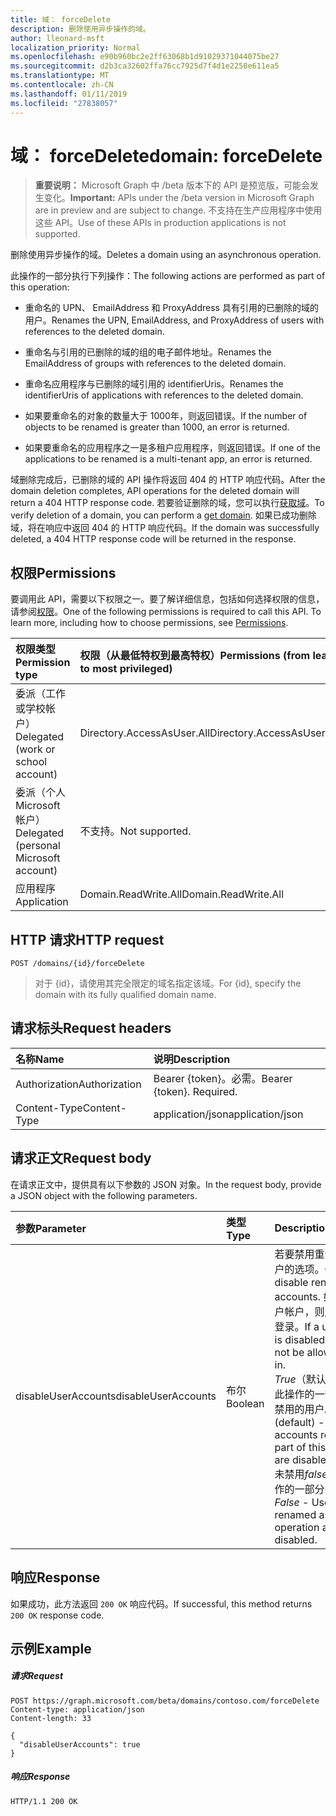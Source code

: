 ```yaml
---
title: 域： forceDelete
description: 删除使用异步操作的域。
author: lleonard-msft
localization_priority: Normal
ms.openlocfilehash: e90b960bc2e2ff63068b1d91029371044075be27
ms.sourcegitcommit: d2b3ca32602ffa76cc7925d7f4d1e2258e611ea5
ms.translationtype: MT
ms.contentlocale: zh-CN
ms.lasthandoff: 01/11/2019
ms.locfileid: "27838057"
---
```

# <a name="domain-forcedelete"></a><span data-ttu-id="ddc96-103">域： forceDelete</span><span class="sxs-lookup"><span data-stu-id="ddc96-103">domain: forceDelete</span></span>

> <span data-ttu-id="ddc96-104">**重要说明：** Microsoft Graph 中 /beta 版本下的 API 是预览版，可能会发生变化。</span><span class="sxs-lookup"><span data-stu-id="ddc96-104">**Important:** APIs under the /beta version in Microsoft Graph are in preview and are subject to change.</span></span> <span data-ttu-id="ddc96-105">不支持在生产应用程序中使用这些 API。</span><span class="sxs-lookup"><span data-stu-id="ddc96-105">Use of these APIs in production applications is not supported.</span></span>

<span data-ttu-id="ddc96-106">删除使用异步操作的域。</span><span class="sxs-lookup"><span data-stu-id="ddc96-106">Deletes a domain using an asynchronous operation.</span></span>

<span data-ttu-id="ddc96-107">此操作的一部分执行下列操作：</span><span class="sxs-lookup"><span data-stu-id="ddc96-107">The following actions are performed as part of this operation:</span></span>

* <span data-ttu-id="ddc96-108">重命名的 UPN、 EmailAddress 和 ProxyAddress 具有引用的已删除的域的用户。</span><span class="sxs-lookup"><span data-stu-id="ddc96-108">Renames the UPN, EmailAddress, and ProxyAddress of users with references to the deleted domain.</span></span>

* <span data-ttu-id="ddc96-109">重命名与引用的已删除的域的组的电子邮件地址。</span><span class="sxs-lookup"><span data-stu-id="ddc96-109">Renames the EmailAddress of groups with references to the deleted domain.</span></span>

* <span data-ttu-id="ddc96-110">重命名应用程序与已删除的域引用的 identifierUris。</span><span class="sxs-lookup"><span data-stu-id="ddc96-110">Renames the identifierUris of applications with references to the deleted domain.</span></span>

* <span data-ttu-id="ddc96-111">如果要重命名的对象的数量大于 1000年，则返回错误。</span><span class="sxs-lookup"><span data-stu-id="ddc96-111">If the number of objects to be renamed is greater than 1000, an error is returned.</span></span>

* <span data-ttu-id="ddc96-112">如果要重命名的应用程序之一是多租户应用程序，则返回错误。</span><span class="sxs-lookup"><span data-stu-id="ddc96-112">If one of the applications to be renamed is a multi-tenant app, an error is returned.</span></span>

<span data-ttu-id="ddc96-113">域删除完成后，已删除的域的 API 操作将返回 404 的 HTTP 响应代码。</span><span class="sxs-lookup"><span data-stu-id="ddc96-113">After the domain deletion completes, API operations for the deleted domain will return a 404 HTTP response code.</span></span> <span data-ttu-id="ddc96-114">若要验证删除的域，您可以执行[获取域](domain-get.md)。</span><span class="sxs-lookup"><span data-stu-id="ddc96-114">To verify deletion of a domain, you can perform a [get domain](domain-get.md).</span></span> <span data-ttu-id="ddc96-115">如果已成功删除域，将在响应中返回 404 的 HTTP 响应代码。</span><span class="sxs-lookup"><span data-stu-id="ddc96-115">If the domain was successfully deleted, a 404 HTTP response code will be returned in the response.</span></span>

## <a name="permissions"></a><span data-ttu-id="ddc96-116">权限</span><span class="sxs-lookup"><span data-stu-id="ddc96-116">Permissions</span></span>

<span data-ttu-id="ddc96-p103">要调用此 API，需要以下权限之一。要了解详细信息，包括如何选择权限的信息，请参阅[权限](/graph/permissions-reference)。</span><span class="sxs-lookup"><span data-stu-id="ddc96-p103">One of the following permissions is required to call this API. To learn more, including how to choose permissions, see [Permissions](/graph/permissions-reference).</span></span>


|<span data-ttu-id="ddc96-119">权限类型</span><span class="sxs-lookup"><span data-stu-id="ddc96-119">Permission type</span></span>      | <span data-ttu-id="ddc96-120">权限（从最低特权到最高特权）</span><span class="sxs-lookup"><span data-stu-id="ddc96-120">Permissions (from least to most privileged)</span></span>              |
|:--------------------|:---------------------------------------------------------|
|<span data-ttu-id="ddc96-121">委派（工作或学校帐户）</span><span class="sxs-lookup"><span data-stu-id="ddc96-121">Delegated (work or school account)</span></span> | <span data-ttu-id="ddc96-122">Directory.AccessAsUser.All</span><span class="sxs-lookup"><span data-stu-id="ddc96-122">Directory.AccessAsUser.All</span></span>    |
|<span data-ttu-id="ddc96-123">委派（个人 Microsoft 帐户）</span><span class="sxs-lookup"><span data-stu-id="ddc96-123">Delegated (personal Microsoft account)</span></span> | <span data-ttu-id="ddc96-124">不支持。</span><span class="sxs-lookup"><span data-stu-id="ddc96-124">Not supported.</span></span>    |
|<span data-ttu-id="ddc96-125">应用程序</span><span class="sxs-lookup"><span data-stu-id="ddc96-125">Application</span></span> | <span data-ttu-id="ddc96-126">Domain.ReadWrite.All</span><span class="sxs-lookup"><span data-stu-id="ddc96-126">Domain.ReadWrite.All</span></span> |

## <a name="http-request"></a><span data-ttu-id="ddc96-127">HTTP 请求</span><span class="sxs-lookup"><span data-stu-id="ddc96-127">HTTP request</span></span>

<!-- { "blockType": "ignored" } -->
```http
POST /domains/{id}/forceDelete
```

> <span data-ttu-id="ddc96-128">对于 {id}，请使用其完全限定的域名指定该域。</span><span class="sxs-lookup"><span data-stu-id="ddc96-128">For {id}, specify the domain with its fully qualified domain name.</span></span>

## <a name="request-headers"></a><span data-ttu-id="ddc96-129">请求标头</span><span class="sxs-lookup"><span data-stu-id="ddc96-129">Request headers</span></span>

| <span data-ttu-id="ddc96-130">名称</span><span class="sxs-lookup"><span data-stu-id="ddc96-130">Name</span></span>       | <span data-ttu-id="ddc96-131">说明</span><span class="sxs-lookup"><span data-stu-id="ddc96-131">Description</span></span>|
|:---------------|:----------|
| <span data-ttu-id="ddc96-132">Authorization</span><span class="sxs-lookup"><span data-stu-id="ddc96-132">Authorization</span></span>  | <span data-ttu-id="ddc96-p104">Bearer {token}。必需。</span><span class="sxs-lookup"><span data-stu-id="ddc96-p104">Bearer {token}. Required.</span></span>|
| <span data-ttu-id="ddc96-135">Content-Type</span><span class="sxs-lookup"><span data-stu-id="ddc96-135">Content-Type</span></span>  | <span data-ttu-id="ddc96-136">application/json</span><span class="sxs-lookup"><span data-stu-id="ddc96-136">application/json</span></span> |

## <a name="request-body"></a><span data-ttu-id="ddc96-137">请求正文</span><span class="sxs-lookup"><span data-stu-id="ddc96-137">Request body</span></span>

<span data-ttu-id="ddc96-138">在请求正文中，提供具有以下参数的 JSON 对象。</span><span class="sxs-lookup"><span data-stu-id="ddc96-138">In the request body, provide a JSON object with the following parameters.</span></span>

| <span data-ttu-id="ddc96-139">参数</span><span class="sxs-lookup"><span data-stu-id="ddc96-139">Parameter</span></span>    | <span data-ttu-id="ddc96-140">类型</span><span class="sxs-lookup"><span data-stu-id="ddc96-140">Type</span></span>   |<span data-ttu-id="ddc96-141">Description</span><span class="sxs-lookup"><span data-stu-id="ddc96-141">Description</span></span>|
|:---------------|:--------|:----------|
|<span data-ttu-id="ddc96-142">disableUserAccounts</span><span class="sxs-lookup"><span data-stu-id="ddc96-142">disableUserAccounts</span></span>|<span data-ttu-id="ddc96-143">布尔</span><span class="sxs-lookup"><span data-stu-id="ddc96-143">Boolean</span></span>| <span data-ttu-id="ddc96-144">若要禁用重命名的用户帐户的选项。</span><span class="sxs-lookup"><span data-stu-id="ddc96-144">Option to disable renamed user accounts.</span></span> <span data-ttu-id="ddc96-145">如果禁用的用户帐户，则用户将不允许登录。</span><span class="sxs-lookup"><span data-stu-id="ddc96-145">If a user account is disabled, the user will not be allowed to sign in.</span></span><br><span data-ttu-id="ddc96-146">*True*（默认值）-重命名此操作的一部分的帐户被禁用的用户。</span><span class="sxs-lookup"><span data-stu-id="ddc96-146">*True* (default) - User accounts renamed as part of this operation are disabled.</span></span><br><span data-ttu-id="ddc96-147">未禁用*false* -重命名此操作的一部分的用户帐户。</span><span class="sxs-lookup"><span data-stu-id="ddc96-147">*False* - User accounts renamed as part of this operation are not disabled.</span></span> |

## <a name="response"></a><span data-ttu-id="ddc96-148">响应</span><span class="sxs-lookup"><span data-stu-id="ddc96-148">Response</span></span>

<span data-ttu-id="ddc96-149">如果成功，此方法返回 `200 OK` 响应代码。</span><span class="sxs-lookup"><span data-stu-id="ddc96-149">If successful, this method returns `200 OK` response code.</span></span> 

## <a name="example"></a><span data-ttu-id="ddc96-150">示例</span><span class="sxs-lookup"><span data-stu-id="ddc96-150">Example</span></span>
##### <a name="request"></a><span data-ttu-id="ddc96-151">请求</span><span class="sxs-lookup"><span data-stu-id="ddc96-151">Request</span></span>
<!-- {
  "blockType": "request",
  "name": "domain_forcedelete"
}-->
```http
POST https://graph.microsoft.com/beta/domains/contoso.com/forceDelete
Content-type: application/json
Content-length: 33

{
  "disableUserAccounts": true
}
```

##### <a name="response"></a><span data-ttu-id="ddc96-152">响应</span><span class="sxs-lookup"><span data-stu-id="ddc96-152">Response</span></span>

<!-- {
  "blockType": "response",
  "truncated": true,
  "@odata.type": "microsoft.graph.None"
} -->

```http
HTTP/1.1 200 OK
```
<!-- uuid: 8fcb5dbc-d5aa-4681-8e31-b001d5168d79
2015-10-25 14:57:30 UTC -->
<!-- {
  "type": "#page.annotation",
  "description": "domain: forcedelete",
  "keywords": "",
  "section": "documentation",
  "tocPath": ""
}-->

